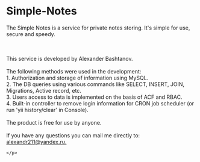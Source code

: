 # Simple-Notes
The Simple Notes is a service for private notes storing. It's simple for use, secure and speedy.
<p>
        <br><br>This service is developed by Alexander Bashtanov. <br><br>The following methods were used in the development:<br> 1. Authorization and storage of information using MySQL.<br> 2. The DB queries using various commands like SELECT, INSERT, JOIN, Migrations, Active record, etc.<br> 3. Users access to data is implemented on the basis of ACF and RBAC.<br> 4. Built-in controller to remove login information for CRON job scheduler (or run 'yii history/clear' in Console).<br><br> The product is free for use by anyone.<br><br>If you have any questions you can mail me directly to: <a href="mailto:alexandr211@yandex.ru"> alexandr211@yandex.ru.</a> 
        
    </p>
